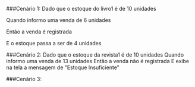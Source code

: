 ###Cenário 1:
Dado que o estoque do livro1 é de 10 unidades

Quando informo uma venda de 6 unidades

Então a venda é registrada

E o estoque passa a ser de 4 unidades

###Cenário 2:
Dado que o estoque da revista1 é de 10 unidades
Quando informo uma venda de 13 unidades
Então a venda não é registrada
E exibe na tela a mensagem de "Estoque Insuficiente"

###Cenário 3:
